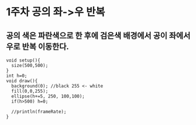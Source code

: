 # 1주차 공의 좌->우 반복
## 공의 색은 파란색으로 한 후에 검은색 배경에서 공이 좌에서 우로 반복 이동한다.
```
void setup(){
  size(500,500);
}
int h=0;
void draw(){
  background(0); //black 255 <- white
  fill(0,0,255); 
  ellipse(h+=5, 250, 100,100);
  if(h>500) h=0;
  
  //println(frameRate);
}
```
